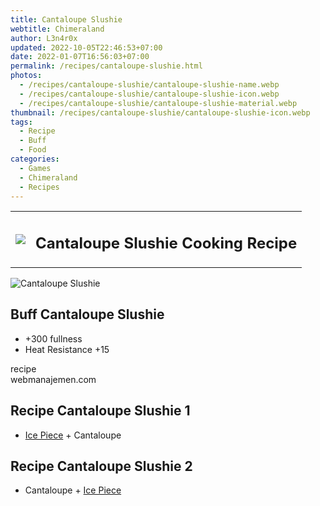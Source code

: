 ```yaml
---
title: Cantaloupe Slushie
webtitle: Chimeraland
author: L3n4r0x
updated: 2022-10-05T22:46:53+07:00
date: 2022-01-07T16:56:03+07:00
permalink: /recipes/cantaloupe-slushie.html
photos:
  - /recipes/cantaloupe-slushie/cantaloupe-slushie-name.webp
  - /recipes/cantaloupe-slushie/cantaloupe-slushie-icon.webp
  - /recipes/cantaloupe-slushie/cantaloupe-slushie-material.webp
thumbnail: /recipes/cantaloupe-slushie/cantaloupe-slushie-icon.webp
tags:
  - Recipe
  - Buff
  - Food
categories:
  - Games
  - Chimeraland
  - Recipes
---
```


<section id="bootstrap-wrapper"><link rel="stylesheet" href="https://cdn.statically.io/gh/dimaslanjaka/Web-Manajemen/40ac3225/css/bootstrap-4.5-wrapper.css"/><div class="row mb-2"><div class="col-md-12 mb-2"><table class="table" id="post-info"><tbody><tr><td><img class="d-inline-block me-2" src="/chimeraland/recipes/cantaloupe-slushie/cantaloupe-slushie-icon.webp" width="auto" height="auto"/></td><td><h1 class="fs-5">Cantaloupe Slushie Cooking Recipe</h1></td></tr></tbody></table></div></div><div class="card mb-2"><div class="row g-0"><div class="col-sm-4 position-relative mb-2"><img src="/chimeraland/recipes/cantaloupe-slushie/cantaloupe-slushie-material.webp" class="card-img fit-cover w-100 h-100" alt="Cantaloupe Slushie" data-fancybox="true"/></div><div class="col-sm-8 mb-2"><div class="card-body"><h2 class="card-title fs-5">Buff Cantaloupe Slushie</h2><div class="card-text"><ul><li>+300 fullness</li><li>Heat Resistance +15</li></ul></div><span class="badge rounded-pill bg-dark">recipe</span></div><div class="card-footer text-end text-muted">webmanajemen.com</div></div></div></div><div class="row mb-2"><div class="col-12 col-lg-6 recipe-item mb-2"><div class="card"><div class="card-body"><h2 class="card-title fs-5">Recipe Cantaloupe Slushie 1</h2><div class="card-text"><ul><li><a class="text-decoration-none" href="/chimeraland/materials/ice-piece.html">Ice Piece</a><span> + </span>Cantaloupe</li></ul></div></div></div></div><div class="col-12 col-lg-6 recipe-item mb-2"><div class="card"><div class="card-body"><h2 class="card-title fs-5">Recipe Cantaloupe Slushie 2</h2><div class="card-text"><ul><li>Cantaloupe<span> + </span><a class="text-decoration-none" href="/chimeraland/materials/ice-piece.html">Ice Piece</a></li></ul></div></div></div></div></div></section>
